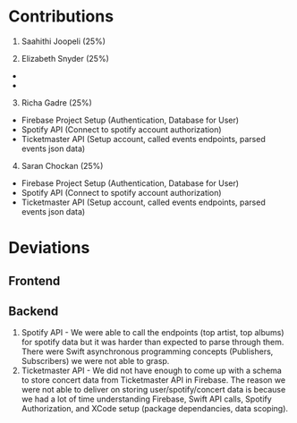 # Contributions
1. Saahithi Joopeli (25%)

2. Elizabeth Snyder (25%)
- 
-
3. Richa Gadre (25%)
- Firebase Project Setup (Authentication, Database for User)
- Spotify API (Connect to spotify account authorization)
- Ticketmaster API (Setup account, called events endpoints, parsed events json data)
4. Saran Chockan (25%)
- Firebase Project Setup (Authentication, Database for User)
- Spotify API (Connect to spotify account authorization)
- Ticketmaster API (Setup account, called events endpoints, parsed events json data)

# Deviations
## Frontend

## Backend
1. Spotify API - We were able to call the endpoints (top artist, top albums) for spotify data but it was harder than expected to parse
through them. There were Swift asynchronous programming concepts (Publishers, Subscribers) we were not able to grasp. 
2. Ticketmaster API - We did not have enough to come up with a schema to store concert data from Ticketmaster API in Firebase. 
The reason we were not able to deliver on storing user/spotify/concert data is because we had a lot of time understanding Firebase,
Swift API calls, Spotify Authorization, and XCode setup (package dependancies, data scoping).
